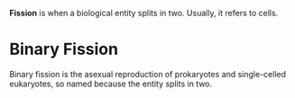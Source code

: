 **Fission** is when a biological entity splits in two. Usually, it refers to cells.

# Binary Fission

Binary fission is the asexual reproduction of prokaryotes and single-celled eukaryotes, so named because the entity splits in two. 